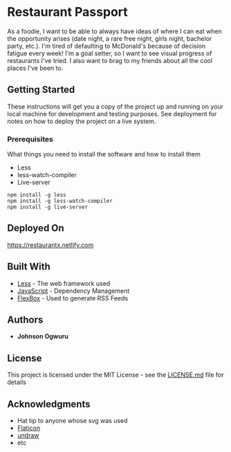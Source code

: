 # Restaurant Passport

As a foodie, I want to be able to always have ideas of where I can eat when the opportunity arises (date night, a rare free night, girls night, bachelor party, etc.). I'm tired of defaulting to McDonald's because of decision fatigue every week!  I'm a goal setter, so I want to see visual progress of restaurants I've tried. I also want to brag to my friends about all the cool places I've been to. 

## Getting Started

These instructions will get you a copy of the project up and running on your local machine for development and testing purposes. See deployment for notes on how to deploy the project on a live system.

### Prerequisites

What things you need to install the software and how to install them

 - Less
 - less-watch-compiler
 - Live-server

```
npm install -g less
npm install -g less-watch-compiler
npm install -g live-server
```

## Deployed On
https://restaurantx.netlify.com


## Built With

* [Less](http://www.dropwizard.io/1.0.2/docs/) - The web framework used
* [JavaScript](https://maven.apache.org/) - Dependency Management
* [FlexBox](https://rometools.github.io/rome/) - Used to generate RSS Feeds



## Authors

* **Johnson Ogwuru**


## License

This project is licensed under the MIT License - see the [LICENSE.md](LICENSE.md) file for details


## Acknowledgments

* Hat tip to anyone whose svg was used
* [Flaticon](https://www.flaticon.com)
* [undraw](https://undraw.co)
* etc

